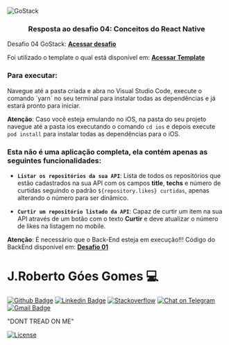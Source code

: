 <img alt="GoStack" src="https://storage.googleapis.com/golden-wind/bootcamp-gostack/header-desafios-new.png" />

<h3 align="center">
  Resposta ao desafio 04: Conceitos do React Native
</h3>

Desafio 04 GoStack: **[Acessar desafio](https://github.com/rocketseat-education/bootcamp-gostack-desafios/tree/master/desafio-conceitos-react-native)**

Foi utilizado o template o qual está disponível em: **[Acessar Template](https://github.com/Rocketseat/gostack-template-conceitos-react-native)**

<h3>Para executar:</h3>
Navegue até a pasta criada e abra no Visual Studio Code, execute o comando `yarn` no seu terminal para instalar todas as dependências e já estará pronto para iniciar.

**Atenção**: Caso você esteja emulando no iOS, na pasta do seu projeto navegue até a pasta ios executando o comando `cd ios` e depois execute `pod install` para instalar todas as dependências para o iOS.

### Esta não é uma aplicação completa, ela contém apenas as seguintes funcionalidades:

- **`Listar os repositórios da sua API`**: Lista de todos os repositórios que estão cadastrados na sua API com os campos **title**, **techs** e número de curtidas seguindo o padrão `${repository.likes} curtidas`, apenas alterando o número para ser dinâmico.

- **`Curtir um repositório listado da API`**: Capaz de curtir um item na sua API através de um botão com o texto **Curtir** e deve atualizar o número de likes na listagem no mobile.

**Atenção**: É necessário que o Back-End esteja em execução!!!
Código do BackEnd disponível em: **[Desafio 01](https://github.com/JRGGRoberto/conceitos-nodejs)**


# J.Roberto Góes Gomes 💻

[![Github Badge](https://img.shields.io/badge/-Github-000?style=flat-square&logo=Github&logoColor=white&link=https://github.com/JRGGroberto)](https://github.com/JRGGroberto)
[![Linkedin Badge](https://img.shields.io/badge/-LinkedIn-blue?style=flat-square&logo=Linkedin&logoColor=white&link=https://www.linkedin.com/in/jrobertogoes/)](https://www.linkedin.com/in/jrobertogoes/)
[![Stackoverflow](https://img.shields.io/badge/-Stackoverflow-grey?style=flat-square&logo=stackoverflow&logoColor=orange&)](https://stackoverflow.com/users/5273803/roberto-g%c3%b3es)
[![Chat on Telegram](https://img.shields.io/badge/-Telegram-blue?style=flat-square&logo=Telegram&logoColor=white&)](https://t.me/JRGGRoberto)
[![Gmail Badge](https://img.shields.io/badge/-Gmail-ccc?style=flat-square&logo=Gmail&logoColor=red&link=mailto:jrggroberto@gmail.com)](mailto:jrggroberto@gmail.com)

"DONT TREAD ON ME"

[![License](https://img.shields.io/badge/license-MIT-%2304D361)](https://github.com/JRGGRoberto/JRGGroberto/blob/master/LICENSE)
